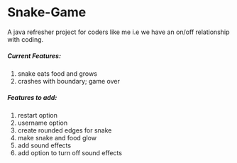 # Snake-Game
A java refresher project for coders like me i.e we have an on/off relationship with coding.
##### <b>Current Features:</b>
1. snake eats food and grows
2. crashes with boundary; game over
##### <b>Features to add:</b>
1. restart option
2. username option
3. create rounded edges for snake
4. make snake and food glow
5. add sound effects
6. add option to turn off sound effects

